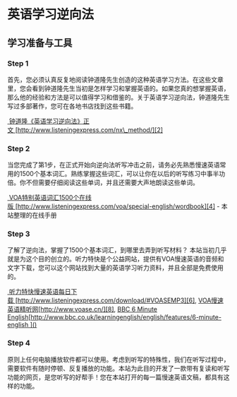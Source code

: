 # 英语学习逆向法
## 学习准备与工具

### Step 1
首先，您必须认真反复地阅读钟道隆先生创造的这种英语学习方法。在这些文章里，您会看到钟道隆先生当初是怎样学习和掌握英语的。如果您真的想掌握英语，那么他的经验和方法是可以值得学习和借鉴的。关于英语学习逆向法，钟道隆先生写过多部著作，您可在各地书店找到这些书籍。

[ 钟道隆《英语学习逆向法》正文 ]()[http://www.listeningexpress.com/nx\_method/][2]

### Step 2
当您完成了第1步，在正式开始向逆向法听写冲击之前，请务必先熟悉慢速英语常用的1500个基本词汇。熟练掌握这些词汇，可以让你在以后的听写练习中事半功倍。你不但需要仔细阅读这些单词，并且还需要大声地朗读这些单词。

[ VOA特别英语词汇1500个在线版 ]()[http://www.listeningexpress.com/voa/special-english/wordbook][4] - 本站整理的在线手册

### Step 3
了解了逆向法，掌握了1500个基本词汇，到哪里去弄到听写材料？
本站当初几乎就是为这个目的创立的。听力特快是个公益网站，提供有VOA慢速英语的音频和文字下载，您可以这个网站找到大量的英语学习听力资料，并且全部是免费使用的。

[ 听力特快慢速英语每日下载 ]()[http://www.listeningexpress.com/download/#VOASEMP3][6], [VOA慢速英语精听网]()[http://www.voase.cn/][8], [BBC 6 Minute English]()[http://www.bbc.co.uk/learningenglish/english/features/6-minute-english ]()

### Step 4
原则上任何电脑播放软件都可以使用。考虑到听写的特殊性，我们在听写过程中，需要软件有随时停顿、反复播放的功能。本站为此目的开发了一款带有复读和听写功能的网页，是您听写的好帮手！您在本站打开的每一篇慢速英语文稿，都具有这样的功能。

[2]:	http://www.listeningexpress.com/nx_method/
[4]:	http://www.listeningexpress.com/voa/special-english/wordbook
[6]:	http://www.listeningexpress.com/download/#VOASEMP3
[8]:	http://www.voase.cn/
